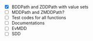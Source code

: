 - [x] BDDPath and ZDDPath with value sets
- [ ] MDDPath and ZMDDPath?
- [ ] Test codes for all functions
- [ ] Documentations
- [ ] EvMDD
- [ ] SDD
